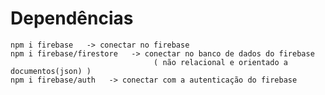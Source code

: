 # Dependências
    npm i firebase   -> conectar no firebase
    npm i firebase/firestore   -> conectar no banco de dados do firebase
                                    ( não relacional e orientado a documentos(json) )
    npm i firebase/auth   -> conectar com a autenticação do firebase

